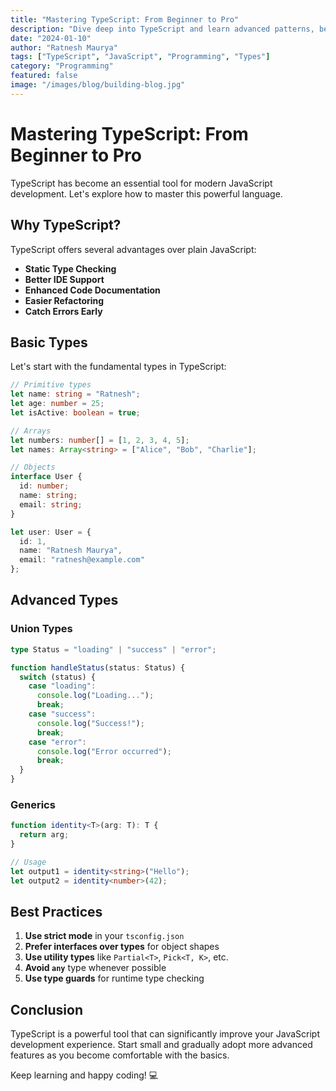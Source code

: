 ```yaml
---
title: "Mastering TypeScript: From Beginner to Pro"
description: "Dive deep into TypeScript and learn advanced patterns, best practices, and how to leverage its powerful type system for better code."
date: "2024-01-10"
author: "Ratnesh Maurya"
tags: ["TypeScript", "JavaScript", "Programming", "Types"]
category: "Programming"
featured: false
image: "/images/blog/building-blog.jpg"
---
```


# Mastering TypeScript: From Beginner to Pro

TypeScript has become an essential tool for modern JavaScript development. Let's explore how to master this powerful language.

## Why TypeScript?

TypeScript offers several advantages over plain JavaScript:

- **Static Type Checking**
- **Better IDE Support**
- **Enhanced Code Documentation**
- **Easier Refactoring**
- **Catch Errors Early**

## Basic Types

Let's start with the fundamental types in TypeScript:

```typescript
// Primitive types
let name: string = "Ratnesh";
let age: number = 25;
let isActive: boolean = true;

// Arrays
let numbers: number[] = [1, 2, 3, 4, 5];
let names: Array<string> = ["Alice", "Bob", "Charlie"];

// Objects
interface User {
  id: number;
  name: string;
  email: string;
}

let user: User = {
  id: 1,
  name: "Ratnesh Maurya",
  email: "ratnesh@example.com"
};
```

## Advanced Types

### Union Types

```typescript
type Status = "loading" | "success" | "error";

function handleStatus(status: Status) {
  switch (status) {
    case "loading":
      console.log("Loading...");
      break;
    case "success":
      console.log("Success!");
      break;
    case "error":
      console.log("Error occurred");
      break;
  }
}
```

### Generics

```typescript
function identity<T>(arg: T): T {
  return arg;
}

// Usage
let output1 = identity<string>("Hello");
let output2 = identity<number>(42);
```

## Best Practices

1. **Use strict mode** in your `tsconfig.json`
2. **Prefer interfaces over types** for object shapes
3. **Use utility types** like `Partial<T>`, `Pick<T, K>`, etc.
4. **Avoid `any`** type whenever possible
5. **Use type guards** for runtime type checking

## Conclusion

TypeScript is a powerful tool that can significantly improve your JavaScript development experience. Start small and gradually adopt more advanced features as you become comfortable with the basics.

Keep learning and happy coding! 💻
